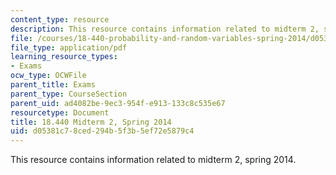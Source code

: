 ```yaml
---
content_type: resource
description: This resource contains information related to midterm 2, spring 2014.
file: /courses/18-440-probability-and-random-variables-spring-2014/d05381c78ced294b5f3b5ef72e5879c4_MIT18_440S14_mid2_2014.pdf
file_type: application/pdf
learning_resource_types:
- Exams
ocw_type: OCWFile
parent_title: Exams
parent_type: CourseSection
parent_uid: ad4082be-9ec3-954f-e913-133c8c535e67
resourcetype: Document
title: 18.440 Midterm 2, Spring 2014
uid: d05381c7-8ced-294b-5f3b-5ef72e5879c4
---
```

This resource contains information related to midterm 2, spring 2014.

